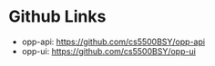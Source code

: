 # Github Links

* opp-api: https://github.com/cs5500BSY/opp-api 
* opp-ui: https://github.com/cs5500BSY/opp-ui 

